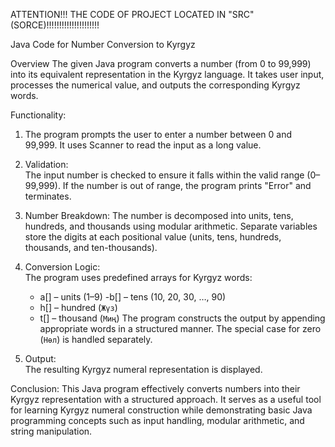 ATTENTION!!! THE CODE OF PROJECT LOCATED IN "SRC"(SORCE)!!!!!!!!!!!!!!!!!!!!!

Java Code for Number Conversion to Kyrgyz

Overview
The given Java program converts a number (from 0 to 99,999) into its equivalent representation in the Kyrgyz language. It takes user input, processes the numerical value, and outputs the corresponding Kyrgyz words.

 Functionality:
1. The program prompts the user to enter a number between 0 and 99,999. It uses Scanner to read the input as a long value.

2. Validation:  
The input number is checked to ensure it falls within the valid range (0–99,999).
If the number is out of range, the program prints "Error" and terminates.

3. Number Breakdown:
The number is decomposed into units, tens, hundreds, and thousands using modular arithmetic.
Separate variables store the digits at each positional value (units, tens, hundreds, thousands, and ten-thousands).
4. Conversion Logic:  
The program uses predefined arrays for Kyrgyz words:
     - a[] – units (1–9)
     -b[] – tens (10, 20, 30, …, 90)
     - h[] – hundred (`Жүз`)
     - t[] – thousand (`Миң`)
The program constructs the output by appending appropriate words in a structured manner.
The special case for zero (`Нөл`) is handled separately.
5. Output:  
The resulting Kyrgyz numeral representation is displayed.

Conclusion:
This Java program effectively converts numbers into their Kyrgyz representation with a structured approach. 
It serves as a useful tool for learning Kyrgyz numeral construction while demonstrating basic Java programming concepts such as input handling, modular arithmetic, and string manipulation.


